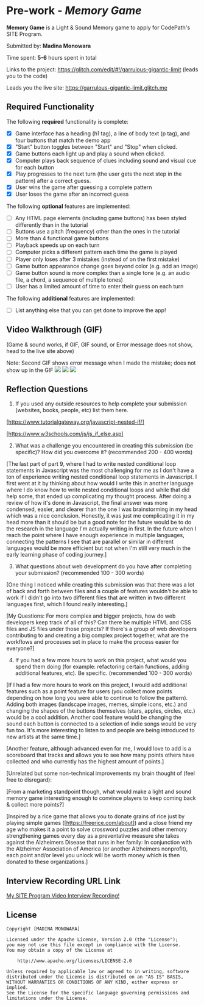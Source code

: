 # Pre-work - *Memory Game*

**Memory Game** is a Light & Sound Memory game to apply for CodePath's SITE Program. 

Submitted by: **Madina Monowara**

Time spent: **5-6** hours spent in total

Links to the project:
https://glitch.com/edit/#!/garrulous-gigantic-limit (leads you to the code)

Leads you the live site: https://garrulous-gigantic-limit.glitch.me

## Required Functionality

The following **required** functionality is complete:

* [x] Game interface has a heading (h1 tag), a line of body text (p tag), and four buttons that match the demo app
* [x] "Start" button toggles between "Start" and "Stop" when clicked. 
* [x] Game buttons each light up and play a sound when clicked. 
* [x] Computer plays back sequence of clues including sound and visual cue for each button
* [x] Play progresses to the next turn (the user gets the next step in the pattern) after a correct guess. 
* [x] User wins the game after guessing a complete pattern
* [x] User loses the game after an incorrect guess

The following **optional** features are implemented:

* [ ] Any HTML page elements (including game buttons) has been styled differently than in the tutorial
* [ ] Buttons use a pitch (frequency) other than the ones in the tutorial
* [ ] More than 4 functional game buttons
* [ ] Playback speeds up on each turn
* [ ] Computer picks a different pattern each time the game is played
* [ ] Player only loses after 3 mistakes (instead of on the first mistake)
* [ ] Game button appearance change goes beyond color (e.g. add an image)
* [ ] Game button sound is more complex than a single tone (e.g. an audio file, a chord, a sequence of multiple tones)
* [ ] User has a limited amount of time to enter their guess on each turn

The following **additional** features are implemented:

- [ ] List anything else that you can get done to improve the app!

## Video Walkthrough (GIF)
(Game & sound works, if GIF, GIF sound, or Error message does not show, head to the live site above)

Note: Second GIF shows error message when I made the mistake; does not show up in the GIF
![](https://i.imgur.com/4l1Fl8l.gif)
![](https://i.imgur.com/M36mF9C.gif)
![](https://i.imgur.com/bwUgiXf.gif)


## Reflection Questions
1. If you used any outside resources to help complete your submission (websites, books, people, etc) list them here. 

[https://www.tutorialgateway.org/javascript-nested-if/] 

[https://www.w3schools.com/js/js_if_else.asp]

2. What was a challenge you encountered in creating this submission (be specific)? How did you overcome it? (recommended 200 - 400 words) 

[The last part of part 9, where I had to write nested conditional loop statements in Javascript was the most challenging for me as I don't have a ton of experience writing nested conditional loop statements in Javascript. I first went at it by thinking about how would I write this in another language where I do know how to write nested conditional loops and while that did help some, that ended up complicating my thought process. After doing a review of how it's done in Javascript, the final answer was more condensed, easier, and clearer than the one I was brainstorming in my head which was a nice conclusion. Honestly, it was just me complicating it in my head more than it should be but a good note for the future would be to do the research in the language I'm actually writing in first. In the future when I reach the point where I have enough experience in multiple languages, connecting the patterns I see that are parallel or similar in different languages would be more efficient but not when I'm still very much in the early learning phase of coding journey.]

3. What questions about web development do you have after completing your submission? (recommended 100 - 300 words) 

[One thing I noticed while creating this submission was that there was a lot of back and forth between files and a couple of features wouldn't be able to work if I didn't go into two different files that are written in two different languages first, which I found really interesting.]

[My Questions:
For more complex and bigger projects, how do web developers keep track of all of this? Can there be multiple HTML and CSS files and JS files under those projects? If there's a group of web developers contributing to and creating a big complex project together, what are the workflows and processes set in place to make the process easier for everyone?]

4. If you had a few more hours to work on this project, what would you spend them doing (for example: refactoring certain functions, adding additional features, etc). Be specific. (recommended 100 - 300 words) 

[If I had a few more hours to work on this project, I would add additional features such as a point feature for users (you collect more points depending on how long you were able to continue to follow the pattern). Adding both images (landscape images, memes, simple icons, etc.) and changing the shapes of the buttons themselves (stars, apples, circles, etc.) would be a cool addition. Another cool feature would be changing the sound each button is connected to a selection of indie songs would be very fun too. It's more interesting to listen to and people are being introduced to new artists at the same time.]

[Another feature, although advanced even for me, I would love to add is a scoreboard that tracks and allows you to see how many points others have collected and who currently has the highest amount of points.]

[Unrelated but some non-technical improvements my brain thought of (feel free to disregard):

[From a marketing standpoint though, what would make a light and sound memory game interesting enough to convince players to keep coming back & collect more points?]

[Inspired by a rice game that allows you to donate grains of rice just by playing simple games ([https://freerice.com/about]) and a close friend my age who makes it a point to solve crossword puzzles and other memory strengthening games every day as a preventative measure she takes against the Alzheimers Disease that runs in her family: In conjunction with the Alzheimer Association of America (or another Alzheimers nonprofit), each point and/or level you unlock will be worth money which is then donated to these organizations.]




## Interview Recording URL Link

[My SITE Program Video Interview Recording!](https://www.loom.com/share/822f13260f0a4a0fbd1ce854d3b4de82)


## License

    Copyright [MADINA MONOWARA]

    Licensed under the Apache License, Version 2.0 (the "License");
    you may not use this file except in compliance with the License.
    You may obtain a copy of the License at

        http://www.apache.org/licenses/LICENSE-2.0

    Unless required by applicable law or agreed to in writing, software
    distributed under the License is distributed on an "AS IS" BASIS,
    WITHOUT WARRANTIES OR CONDITIONS OF ANY KIND, either express or implied.
    See the License for the specific language governing permissions and
    limitations under the License.
